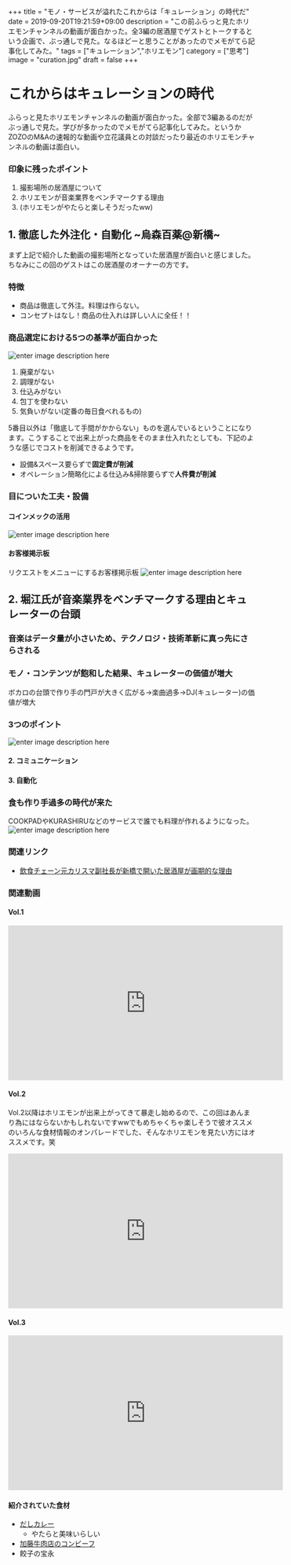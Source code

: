 +++
title = "モノ・サービスが溢れたこれからは「キュレーション」の時代だ"
date = 2019-09-20T19:21:59+09:00
description = "この前ふらっと見たホリエモンチャンネルの動画が面白かった。全3編の居酒屋でゲストとトークするという企画で、ぶっ通しで見た。なるほどーと思うことがあったのでメモがてら記事化してみた。"
tags = ["キュレーション","ホリエモン"]
category = ["思考"]
image = "curation.jpg"
draft = false
+++
# これからはキュレーションの時代
ふらっと見たホリエモンチャンネルの動画が面白かった。全部で3編あるのだがぶっ通しで見た。学びが多かったのでメモがてら記事化してみた。というかZOZOのM&Aの速報的な動画や立花議員との対談だったり最近のホリエモンチャンネルの動画は面白い。

### 印象に残ったポイント
1. 撮影場所の居酒屋について
2. ホリエモンが音楽業界をベンチマークする理由
3. (ホリエモンがやたらと楽しそうだったww)

## 1. 徹底した外注化・自動化  ~烏森百薬@新橋~
まず上記で紹介した動画の撮影場所となっていた居酒屋が面白いと感じました。ちなみにこの回のゲストはこの居酒屋のオーナーの方です。

### 特徴
- 商品は徹底して外注。料理は作らない。
- コンセプトはなし！商品の仕入れは詳しい人に全任！！

### 商品選定における5つの基準が面白かった
![enter image description here](https://i.gyazo.com/27d1a5610d33741ebf82cff6474d6c5b.png)  

1. 廃棄がない
2. 調理がない
3. 仕込みがない
4. 包丁を使わない
5. 気負いがない(定番の毎日食べれるもの)

5番目以外は「徹底して手間がかからない」ものを選んでいるということになります。こうすることで出来上がった商品をそのまま仕入れたとしても、下記のような感じでコストを削減できるようです。

- 設備&スペース要らずで**固定費が削減**
- オペレーション簡略化による仕込み&掃除要らずで**人件費が削減**

### 目についた工夫・設備
#### コインメックの活用
![enter image description here](https://i.gyazo.com/bcf59d9235c842fb7dba78d5e991d8e3.png)

#### お客様掲示板
リクエストをメニューにするお客様掲示板
![enter image description here](https://i.gyazo.com/5f71d8bc7d551321622ac308e0a18b0a.png)

## 2. 堀江氏が音楽業界をベンチマークする理由とキュレーターの台頭

### 音楽はデータ量が小さいため、テクノロジ・技術革新に真っ先にさらされる

### モノ・コンテンツが飽和した結果、キュレーターの価値が増大
ボカロの台頭で作り手の門戸が大きく広がる→楽曲過多→DJ(キュレーター)の価値が増大

### 3つのポイント
![enter image description here](https://i.gyazo.com/03081852dc162caa1367a9ccf7ff7803.png)
#### 2.  コミュニケーション
#### 3. 自動化

### 食も作り手過多の時代が来た
COOKPADやKURASHIRUなどのサービスで誰でも料理が作れるようになった。
![enter image description here](https://i.gyazo.com/95f22bfe2b3eff4f285224e22ef05d1c.png)

### 関連リンク
- [飲食チェーン元カリスマ副社長が新橋で開いた居酒屋が画期的な理由](https://www.businessinsider.jp/post-181305)

### 関連動画
#### Vol.1
<iframe width="560" height="315" src="https://www.youtube.com/embed/K7iJARZ1aUs" frameborder="0" allow="accelerometer; autoplay; encrypted-media; gyroscope; picture-in-picture" allowfullscreen></iframe>

#### Vol.2
Vol.2以降はホリエモンが出来上がってきて暴走し始めるので、この回はあんまり為にはならないかもしれないですwwでもめちゃくちゃ楽しそうで彼オススメのいろんな食材情報のオンパレードでした、そんなホリエモンを見たい方にはオススメです。笑  

<iframe width="560" height="315" src="https://www.youtube.com/embed/CJmXZKGgxXY" frameborder="0" allow="accelerometer; autoplay; encrypted-media; gyroscope; picture-in-picture" allowfullscreen></iframe>

#### Vol.3
<iframe width="560" height="315" src="https://www.youtube.com/embed/p2vk8pstXVU" frameborder="0" allow="accelerometer; autoplay; encrypted-media; gyroscope; picture-in-picture" allowfullscreen></iframe>

#### 紹介されていた食材
- [だしカレー](https://curryman.thebase.in/)
	- やたらと美味いらしい
- [加藤牛肉店のコンビーフ](https://katogyu.co.jp/shop_honten)
- 餃子の宝永